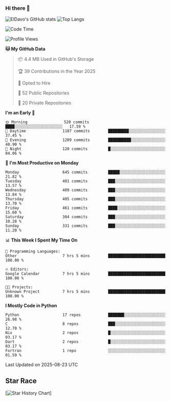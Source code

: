 ### Hi there 👋
![ElDavo's GitHub stats](https://github-readme-stats.vercel.app/api?username=ElDavoo&show_icons=true&theme=chartreuse-dark)
![Top Langs](https://github-readme-stats.vercel.app/api/top-langs/?username=ElDavoo&theme=chartreuse-dark&layout=compact)

<!--START_SECTION:waka-->
![Code Time](http://img.shields.io/badge/Code%20Time-4%2C007%20hrs%2027%20mins-blue)

![Profile Views](http://img.shields.io/badge/Profile%20Views-71-blue)

**🐱 My GitHub Data** 

> 📦 4.4 MB Used in GitHub's Storage 
 > 
> 🏆 39 Contributions in the Year 2025
 > 
> 💼 Opted to Hire
 > 
> 📜 52 Public Repositories 
 > 
> 🔑 20 Private Repositories 
 > 
**I'm an Early 🐤** 

```text
🌞 Morning                520 commits         ████░░░░░░░░░░░░░░░░░░░░░   17.59 % 
🌆 Daytime                1107 commits        █████████░░░░░░░░░░░░░░░░   37.45 % 
🌃 Evening                1209 commits        ██████████░░░░░░░░░░░░░░░   40.90 % 
🌙 Night                  120 commits         █░░░░░░░░░░░░░░░░░░░░░░░░   04.06 % 
```
📅 **I'm Most Productive on Monday** 

```text
Monday                   645 commits         █████░░░░░░░░░░░░░░░░░░░░   21.82 % 
Tuesday                  401 commits         ███░░░░░░░░░░░░░░░░░░░░░░   13.57 % 
Wednesday                409 commits         ███░░░░░░░░░░░░░░░░░░░░░░   13.84 % 
Thursday                 405 commits         ███░░░░░░░░░░░░░░░░░░░░░░   13.70 % 
Friday                   461 commits         ████░░░░░░░░░░░░░░░░░░░░░   15.60 % 
Saturday                 304 commits         ███░░░░░░░░░░░░░░░░░░░░░░   10.28 % 
Sunday                   331 commits         ███░░░░░░░░░░░░░░░░░░░░░░   11.20 % 
```


📊 **This Week I Spent My Time On** 

```text
💬 Programming Languages: 
Other                    7 hrs 5 mins        █████████████████████████   100.00 % 

🔥 Editors: 
Google Calendar          7 hrs 5 mins        █████████████████████████   100.00 % 

🐱‍💻 Projects: 
Unknown Project          7 hrs 5 mins        █████████████████████████   100.00 % 
```

**I Mostly Code in Python** 

```text
Python                   17 repos            ███████░░░░░░░░░░░░░░░░░░   26.98 % 
C                        8 repos             ███░░░░░░░░░░░░░░░░░░░░░░   12.70 % 
Nix                      2 repos             █░░░░░░░░░░░░░░░░░░░░░░░░   03.17 % 
Dart                     2 repos             █░░░░░░░░░░░░░░░░░░░░░░░░   03.17 % 
Fortran                  1 repo              ░░░░░░░░░░░░░░░░░░░░░░░░░   01.59 % 
```




 Last Updated on 2025-08-23 UTC
<!--END_SECTION:waka-->

## Star Race

[![Star History Chart](https://api.star-history.com/svg?repos=ElDavoo/WhatsApp-Crypt14-Crypt15-Decrypter,ElDavoo/TuringOS,EliteAndroidApps/WhatsApp-Crypt12-Decrypter,KnugiHK/Whatsapp-Chat-Exporter&type=Date)]
